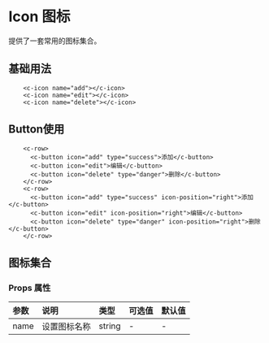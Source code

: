 # Icon 图标

提供了一套常用的图标集合。

## 基础用法
<ClientOnly>
  <icon-demo></icon-demo>
</ClientOnly>

```vue
    <c-icon name="add"></c-icon>
    <c-icon name="edit"></c-icon>
    <c-icon name="delete"></c-icon>
```

## Button使用
<ClientOnly>
  <button-icon-demo></button-icon-demo>
</ClientOnly>

```vue
    <c-row>
      <c-button icon="add" type="success">添加</c-button>
      <c-button icon="edit">编辑</c-button>
      <c-button icon="delete" type="danger">删除</c-button>
    </c-row>
    <c-row>
      <c-button icon="add" type="success" icon-position="right">添加</c-button>
      <c-button icon="edit" icon-position="right">编辑</c-button>
      <c-button icon="delete" type="danger" icon-position="right">删除</c-button>
    </c-row>
```

## 图标集合



### Props 属性

| 参数              | 说明             | 类型    | 可选值                   | 默认值  |
| :------------    | :--------------- | :------ | :---------- | :------ |
| name        | 设置图标名称             | string  | - | - |
